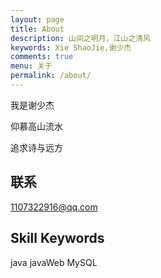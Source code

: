 ```yaml
---
layout: page
title: About
description: 山间之明月，江山之清风
keywords: Xie ShaoJie,谢少杰
comments: true
menu: 关于
permalink: /about/
---
```


我是谢少杰

仰慕高山流水

追求诗与远方

## 联系

1107322916@qq.com

## Skill Keywords

java
javaWeb
MySQL

